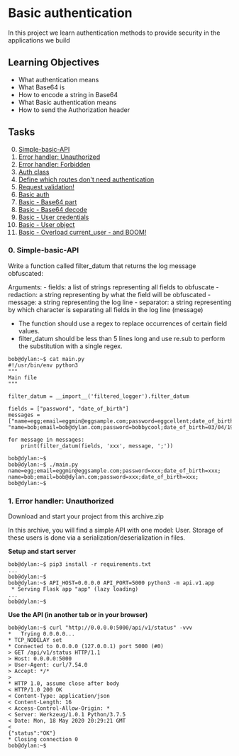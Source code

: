 # Basic authentication
In this project we learn authentication methods to provide security in the applications we build

## Learning Objectives
- What authentication means
- What Base64 is
- How to encode a string in Base64
- What Basic authentication means
- How to send the Authorization header

## Tasks
0. [Simple-basic-API](#task0)
1. [Error handler: Unauthorized](#task1)
2. [Error handler: Forbidden](#task2)
3. [Auth class](#task3)
4. [Define which routes don't need authentication](#task4)
5. [Request validation!](#task5)
6. [Basic auth](#task6)
7. [Basic - Base64 part](#task7)
8. [Basic - Base64 decode](#task8)
9. [Basic - User credentials](#task9)
10. [Basic - User object](#task10)
11. [Basic - Overload current_user - and BOOM!](#task11)

### <a name="task0"></a>0. Simple-basic-API
Write a function called filter_datum that returns the log message obfuscated:

Arguments:
    - fields: a list of strings representing all fields to obfuscate
    - redaction: a string representing by what the field will be obfuscated
    - message: a string representing the log line
    - separator: a string representing by which character is separating all fields in the log line (message)
- The function should use a regex to replace occurrences of certain field values.
- filter_datum should be less than 5 lines long and use re.sub to perform the substitution with a single regex.

```
bob@dylan:~$ cat main.py
#!/usr/bin/env python3
"""
Main file
"""

filter_datum = __import__('filtered_logger').filter_datum

fields = ["password", "date_of_birth"]
messages = ["name=egg;email=eggmin@eggsample.com;password=eggcellent;date_of_birth=12/12/1986;", "name=bob;email=bob@dylan.com;password=bobbycool;date_of_birth=03/04/1993;"]

for message in messages:
    print(filter_datum(fields, 'xxx', message, ';'))

bob@dylan:~$
bob@dylan:~$ ./main.py
name=egg;email=eggmin@eggsample.com;password=xxx;date_of_birth=xxx;
name=bob;email=bob@dylan.com;password=xxx;date_of_birth=xxx;
bob@dylan:~$
```

### <a name="task1"></a>1. Error handler: Unauthorized
Download and start your project from this archive.zip

In this archive, you will find a simple API with one model: User. Storage of these users is done via a serialization/deserialization in files.

<b>Setup and start server</b>

```
bob@dylan:~$ pip3 install -r requirements.txt
...
bob@dylan:~$
bob@dylan:~$ API_HOST=0.0.0.0 API_PORT=5000 python3 -m api.v1.app
 * Serving Flask app "app" (lazy loading)
...
bob@dylan:~$
```

<b>Use the API (in another tab or in your browser)</b>

```
bob@dylan:~$ curl "http://0.0.0.0:5000/api/v1/status" -vvv
*   Trying 0.0.0.0...
* TCP_NODELAY set
* Connected to 0.0.0.0 (127.0.0.1) port 5000 (#0)
> GET /api/v1/status HTTP/1.1
> Host: 0.0.0.0:5000
> User-Agent: curl/7.54.0
> Accept: */*
> 
* HTTP 1.0, assume close after body
< HTTP/1.0 200 OK
< Content-Type: application/json
< Content-Length: 16
< Access-Control-Allow-Origin: *
< Server: Werkzeug/1.0.1 Python/3.7.5
< Date: Mon, 18 May 2020 20:29:21 GMT
< 
{"status":"OK"}
* Closing connection 0
bob@dylan:~$
```

